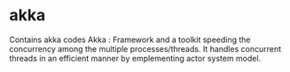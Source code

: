 # akka
Contains akka codes
Akka : Framework and a toolkit speeding the concurrency among the multiple processes/threads.
It handles concurrent threads in an efficient manner by emplementing actor system model.

